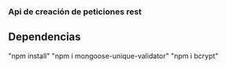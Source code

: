 ### Api de creación de peticiones rest


## Dependencias
"npm install"
"npm i mongoose-unique-validator"
"npm i bcrypt"
